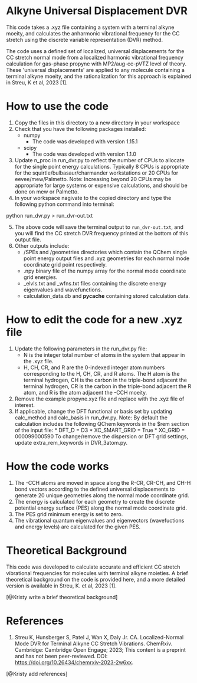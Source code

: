 # Alkyne Universal Displacement DVR
This code takes a .xyz file containing a system with a terminal alkyne moeity, and calculates the anharmonic vibrational frequency for the CC stretch using the discrete variable representation (DVR) method. 

The code uses a defined set of localized, universal displacements for the CC stretch normal mode from a localized harmonic vibrational frequency calculation for gas-phase propyne with MP2/aug-cc-pVTZ level of theory. These 'universal displacements' are applied to any molecule containing a terminal alkyne moeity, and the rationalization for this approach is explained in Streu, K et al, 2023 [1].


# How to use the code
1. Copy the files in this directory to a new directory in your workspace
2. Check that you have the following packages installed:
    * numpy
        * The code was developed with version 1.15.1
    * scipy
        * The code was developed with version 1.1.0
3. Update n_proc in run_dvr.py to reflect the number of CPUs to allocate for the single point energy calculations. Typically 8 CPUs is appropriate for the squirtle/bulbasaur/charmander workstations or 20 CPUs for eevee/mew/Palmetto. 
    Note: Increasing beyond 20 CPUs may be appropriate for large systems or expensive calculations, and should be done on mew or Palmetto.
4. In your workspace nagivate to the copied directory and type the following python command into terminal:

python run_dvr.py > run_dvr-out.txt

5. The above code will save the terminal output to `run_dvr-out.txt`, and you will find the CC stretch DVR frequency printed at the bottom of this output file.
6. Other outputs include:
    * /SPEs and /geometries directories which contain the QChem single point energy output files and .xyz geometries for each normal mode coordinate grid point respectively.
    * .npy binary file of the numpy array for the normal mode coordinate grid energies.
    * _elvls.txt and _wfns.txt files containing the discrete energy eigenvalues and wavefunctions.
    * calculation_data.db and __pycache__ containing stored calculation data.


# How to edit the code for a new .xyz file
1. Update the following parameters in the run_dvr.py file:
    * N is the integer total number of atoms in the system that appear in the .xyz file.
    * H, CH, CR, and R are the 0-indexed integer atom numbers corresponding to the H, CH, CR, and R atoms. The H atom is the terminal hydrogen, CH is the carbon in the triple-bond adjacent the terminal hydrogen, CR is the carbon in the triple-bond adjacent the R atom, and R is the atom adjacent the -CCH moeity.
2. Remove the example propyne.xyz file and replace with the .xyz file of interest.
3. If applicable, change the DFT functional or basis set by updating calc_method and calc_basis in run_dvr.py. 
    Note: By default the calculation includes the following QChem keywords in the $rem section of the input file:
        * DFT_D = D3
        * XC_SMART_GRID = True
        * XC_GRID = 000099000590
    To change/remove the dispersion or DFT grid settings, update extra_rem_keywords in DVR_3atom.py. 


# How the code works
1. The -CCH atoms are moved in space along the R-CR, CR-CH, and CH-H bond vectors according to the defined universal displacements to generate 20 unique geometries along the normal mode coordinate grid.
2. The energy is calculated for each geometry to create the discrete potential energy surface (PES) along the normal mode coordinate grid.
3. The PES grid minimum energy is set to zero.
4. The vibrational quantum eigenvalues and eigenvectors (wavefuctions and energy levels) are calculated for the given PES.


# Theoretical Background
This code was developed to calculate accurate and efficient CC stretch vibrational frequencies for molecules with terminal alkyne moieties. A brief theoretical background on the code is provided here, and a more detailed version is available in Streu, K. et al, 2023 [1]. 

[@Kristy write a brief theoretical background]


# References
1. Streu K, Hunsberger S, Patel J, Wan X, Daly Jr. CA. Localized-Normal Mode DVR for Terminal Alkyne CC Stretch Vibrations. ChemRxiv. Cambridge: Cambridge Open Engage; 2023; This content is a preprint and has not been peer-reviewed. DOI: https://doi.org/10.26434/chemrxiv-2023-2w6xx.

[@Kristy add references]
